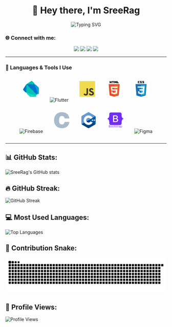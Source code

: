 <h1 align="center">👋 Hey there, I'm SreeRag</h1>

<p align="center"><img src="https://readme-typing-svg.herokuapp.com?font=Fira+Code&pause=1000&color=4CAF50&width=435&lines=Flutter+developer;From+India+%F0%9F%87%AE%F0%9F%87%B3;Mobile+App+Developer;" alt="Typing SVG" /></p>

<!--![Flutter Developer](https://media.giphy.com/media/SWoSkN6DxTszqIKEqv/giphy.gif)-->

### 🌐 Connect with me:

<p align="center">
  <a href="https://www.linkedin.com/in/sreerag" target="blank"><img src="https://img.shields.io/badge/LinkedIn-0A66C2?style=for-the-badge&logo=linkedin&logoColor=white"/></a>
  <a href="mailto:connectsreeragp@gmail.com"><img src="https://img.shields.io/badge/Gmail-D14836?style=for-the-badge&logo=gmail&logoColor=white"/></a>
  <a href="https://twitter.com/sreerag_dev" target="blank"><img src="https://img.shields.io/badge/Twitter-1DA1F2?style=for-the-badge&logo=twitter&logoColor=white"/></a>
  <a href="https://sreerag.vercel.app" target="blank"><img src="https://img.shields.io/badge/Portfolio-000000?style=for-the-badge&logo=vercel&logoColor=white"/></a>
</p>

---

### 🚀 Languages & Tools I Use

<div align="center">
  <img src="https://raw.githubusercontent.com/devicons/devicon/master/icons/dart/dart-original.svg" alt="Dart" width="50" height="50" style="margin: 15px;" />
  <img src="https://www.vectorlogo.zone/logos/flutterio/flutterio-icon.svg" alt="Flutter" width="50" height="50" style="margin: 15px;" />
  <img src="https://raw.githubusercontent.com/devicons/devicon/master/icons/javascript/javascript-original.svg" alt="JavaScript" width="50" height="50" style="margin: 15px;" />
  <img src="https://raw.githubusercontent.com/devicons/devicon/master/icons/html5/html5-original-wordmark.svg" alt="HTML5" width="50" height="50" style="margin: 15px;" />
  <img src="https://raw.githubusercontent.com/devicons/devicon/master/icons/css3/css3-original-wordmark.svg" alt="CSS3" width="50" height="50" style="margin: 15px;" />
  <img src="https://www.vectorlogo.zone/logos/firebase/firebase-icon.svg" alt="Firebase" width="50" height="50" style="margin: 15px;" />
  <img src="https://raw.githubusercontent.com/devicons/devicon/master/icons/c/c-original.svg" alt="C" width="50" height="50" style="margin: 15px;" />
  <img src="https://raw.githubusercontent.com/devicons/devicon/master/icons/cplusplus/cplusplus-original.svg" alt="C++" width="50" height="50" style="margin: 15px;" />
  <img src="https://raw.githubusercontent.com/devicons/devicon/master/icons/bootstrap/bootstrap-plain-wordmark.svg" alt="Bootstrap" width="50" height="50" style="margin: 15px;" />
  <img src="https://www.vectorlogo.zone/logos/figma/figma-icon.svg" alt="Figma" width="50" height="50" style="margin: 15px;" />
</div>

---




## 📊 GitHub Stats:
![SreeRag's GitHub stats](https://github-readme-stats.vercel.app/api?username=itsSreeRag&show_icons=true&theme=radical)

## 🔥 GitHub Streak:
![GitHub Streak](https://github-readme-streak-stats.herokuapp.com/?user=itsSreeRag&theme=radical)

## 💻 Most Used Languages:
![Top Languages](https://github-readme-stats.vercel.app/api/top-langs/?username=itsSreeRag&layout=compact&theme=radical)

## 🐍 Contribution Snake:
![Snake animation](https://github.com/itsSreeRag/itsSreeRag/blob/output/github-contribution-grid-snake.svg)

## 👀 Profile Views:
![Profile Views](https://komarev.com/ghpvc/?username=itsSreeRag&color=brightgreen&style=flat-square&label=Profile+Views)
